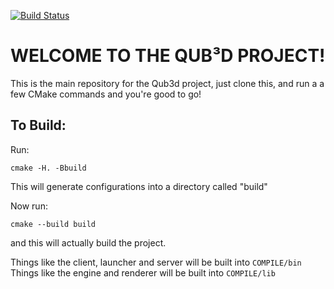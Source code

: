 [![Build Status](https://www.travis-ci.org/qub3d/qub3d.svg?branch=travis-ci)](https://www.travis-ci.org/qub3d/qub3d)

# WELCOME TO THE QUB³D PROJECT!

This is the main repository for the Qub3d project, just clone this, and run a a few CMake commands and you're good to go!

## To Build:
Run: 
```
cmake -H. -Bbuild
```
This will generate configurations into a directory called "build"

Now run:
```
cmake --build build
```
and this will actually build the project.

Things like the client, launcher and server will be built into ``COMPILE/bin``
Things like the engine and renderer will be built into ``COMPILE/lib``
